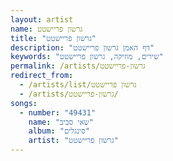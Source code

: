 ```yaml
---
layout: artist
name: גרשון פריישטט
title: "גרשון פריישטט"
description: "דף האמן גרשון פריישטט"
keywords: "שירים, מוזיקה, גרשון פריישטט"
permalink: /artists/גרשון-פריישטט
redirect_from:
  - /artists/list/גרשון פריישטט
  - /artists/גרשון-פריישטט/
songs:
  - number: "49431"
    name: "שאי סביב"
    album: "סינגלים"
    artist: "גרשון פריישטט"
---
```

